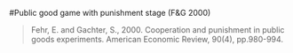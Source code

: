 #Public good game with punishment stage (F&G 2000)

> Fehr, E. and Gachter, S., 2000. Cooperation and punishment in public goods experiments.
 American Economic Review, 90(4), pp.980-994.
 
 
